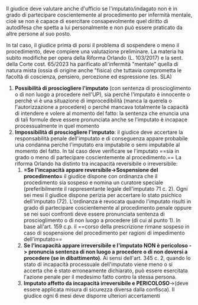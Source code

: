 Il giudice deve valutare anche d'ufficio se l'imputato/indagato non è in grado di partecipare coscientemente al procedimento per infermità mentale, cioè se non è capace di esercitare consapevolmente quel diritto di autodifesa che spetta a lui personalmente e non può essere praticato da altre persone al suo posto.

In tal caso, il giudice prima di porsi il problema di sospendere o meno il procedimento, deve compiere una valutazione preliminare. La materia ha subito modifiche per opera della Riforma Orlando (L. 103/2017) e la sent. della Corte cost. 65/2023 ha parificato all'infermità "mentale" quella di natura mista (ossia di origine anche "fisica) che tuttavia comprometta le facoltà di coscienza, pensiero, percezione ed espressione (es. SLA)

1) **Possibilità di prosciogliere l'imputato** (con sentenza di proscioglimento o di non luogo a procedere nell'UP), sia perché l'imputato è innocente o perché vi è una situazione di improcedibilità (manca la querela o l'autorizzazione a procedere) o perché mancava totalmente la capacità di intendere e volere al momento del fatto: la sentenza che enuncia una di tali formule deve essere pronunciata anche se l'imputato è incapace processualmente in quel momento
2) **Impossibilità di prosciogliere l'imputato**: il giudice deve accertare la responsabilità penale dell'imputato e di conseguenza appare probabile una condanna perché l'imputato era imputabile o semi imputabile al momento del fatto. In tal caso deve verificare se l'imputato ==sia in grado o meno di partecipare coscientemente al procedimento.== La riforma Orlando ha distinto tra incapacità reversibile o irreversibile:
	1) **=Se l'incapacità appare reversibile->Sospensione del procedimento=** il giudice dispone con ordinanza che il procedimento sia sospeso e nomina un curatore speciale (preferibilmente il rappresentante legale dell'imputato 71 c. 2). Ogni sei mesi il giudice dispone perizia per accertare lo stato psichico dell'imputato (72). L'ordinanza è revocata quando l'imputato risulti in grado di partecipare coscientemente al procedimento penale oppure se nei suoi confronti deve essere pronunciata sentenza di proscioglimento o di non luogo a procedere (di cui al punto 1). In base all'art. 159 c.p. il ==corso della prescrizione rimane sospeso in caso di sospensione del procedimento per ragioni di impedimento dell'imputato==
	2) **Se l'incapacità appare irreversibile e l'imputato NON è pericoloso -> pronuncia sentenza di non luogo a procedere o di non doversi a procedere (se in dibattimento)**. Ai sensi dell'art. 345 c. 2, quando lo stato di incapacità processuale dell'imputato viene meno o si accerta che è stato erroneamente dichiarato, può essere esercitata l'azione penale per il medesimo fatto contro la stessa persona.
	3) **Imputato affetto da incapacità irreversibile e PERICOLOSO**->(deve essere applicata misura di sicurezza diversa dalla confisca). Il giudice ogni 6 mesi deve disporre ulteriori accertamenti 